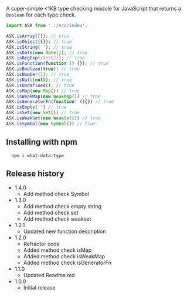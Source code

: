 
A super-simple &lt;1KB type checking module for JavaScript that returns a `Boolean` for each type check.

```js
import ASK from '../src/index';

ASK.isArray([]); // true
ASK.isObject({}); // true
ASK.isString(''); // true
ASK.isDate(new Date()); // true
ASK.isRegExp(/test/i); // true
ASK.isFunction(function () {}); // true
ASK.isBoolean(true); // true
ASK.isNumber(1); // true
ASK.isNull(null); // true
ASK.isUndefined(); // true
ASK.isMap(new Map()) // true
ASK.isWeakMap(new WeakMap()) // true
ASK.isGeneratorFn(function* (){}) // true
ASK.isEmpty('') // true
ASK.isSet(new Set()) // true
ASK.isWeakSet(new WeakSet()) // true
ASK.isSymbol(new Symbol()) // true
```

## Installing with npm

```
  npm i what-data-type
```

## Release history

- 1.4.0
  - Add method check Symbol
- 1.3.0
  - Add method check empty string
  - Add method check set
  - Add method check weakset
- 1.2.1
  - Updated new function description
- 1.2.0
  - Refractor code
  - Added method check isMap
  - Added method check isWeakMap
  - Added method check isGeneratorFn
- 1.1.0
  - Updated Readme.md
- 1.0.0
  - Initial release
